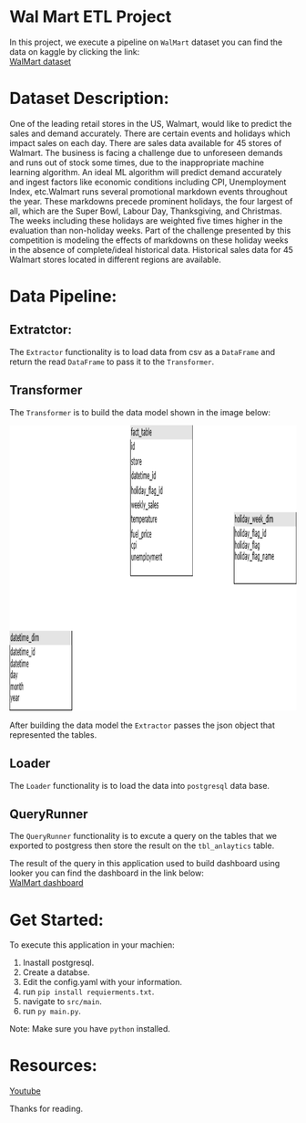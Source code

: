 # Wal Mart ETL Project
In this project, we execute a pipeline on `WalMart` dataset you can find the data on kaggle by clicking the link:  
[WalMart dataset](https://www.kaggle.com/datasets/yasserh/walmart-dataset)


# Dataset Description:
One of the leading retail stores in the US, Walmart, would like to predict the sales and demand accurately. There are certain events and holidays which impact sales on each day. There are sales data available for 45 stores of Walmart. The business is facing a challenge due to unforeseen demands and runs out of stock some times, due to the inappropriate machine learning algorithm. An ideal ML algorithm will predict demand accurately and ingest factors like economic conditions including CPI, Unemployment Index, etc.Walmart runs several promotional markdown events throughout the year. These markdowns precede prominent holidays, the four largest of all, which are the Super Bowl, Labour Day, Thanksgiving, and Christmas. The weeks including these holidays are weighted five times higher in the evaluation than non-holiday weeks. Part of the challenge presented by this competition is modeling the effects of markdowns on these holiday weeks in the absence of complete/ideal historical data. Historical sales data for 45 Walmart stores located in different regions are available. 


# Data Pipeline:
## Extratctor:
The `Extractor` functionality is to load data from csv as a `DataFrame` and return the read `DataFrame` to pass it to the `Transformer`.

## Transformer
The `Transformer` is to build the data model shown in the image below:  

<img src="./assets/images/data_model.png" alt="Image description" height = '500' width='1000'>  

After building the data model the `Extractor` passes the json object that represented the tables.

## Loader
The `Loader` functionality is to load the data into `postgresql` data base.

## QueryRunner
The `QueryRunner` functionality is to excute a query on the tables that we exported to postgress then store the result on the `tbl_anlaytics` table.

The result of the query in this application used to build dashboard using looker you can find the dashboard in the link below:  
[WalMart dashboard](https://lookerstudio.google.com/s/pjbDSljm4DE)


# Get Started:
To execute this application in your machien:
1. Inastall postgresql.
2. Create a databse.
3. Edit the config.yaml with your information.
4. run `pip install requierments.txt`.
5. navigate to `src/main`.
6. run `py main.py`.

Note: Make sure you have `python` installed.


# Resources:
[Youtube](https://www.youtube.com/watch?v=WpQECq5Hx9g)  

Thanks for reading.
